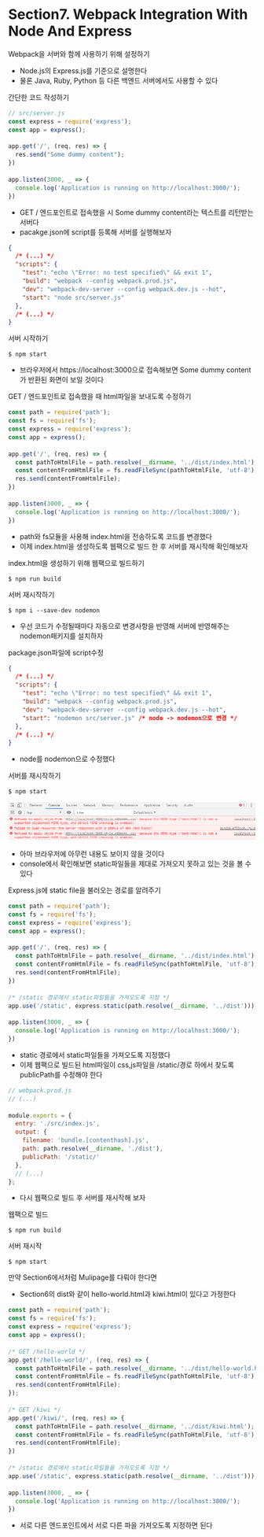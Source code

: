 # Section7. Webpack Integration With Node And Express

Webpack을 서버와 함께 사용하기 위해 설정하기
* Node.js의 Express.js를 기준으로 설명한다
* 물론 Java, Ruby, Python 등 다른 백엔드 서버에서도 사용할 수 있다

간단한 코드 작성하기
```js
// src/server.js
const express = require('express');
const app = express();

app.get('/', (req, res) => {
  res.send("Some dummy content");
})

app.listen(3000, _ => {
  console.log('Application is running on http://localhost:3000/');
})
```
* GET / 엔드포인트로 접속했을 시 Some dummy content라는 텍스트를 리턴받는 서버다
* pacakge.json에 script를 등록해 서버를 실행해보자
```json
{
  /* (...) */
  "scripts": {
    "test": "echo \"Error: no test specified\" && exit 1",
    "build": "webpack --config webpack.prod.js",
    "dev": "webpack-dev-server --config webpack.dev.js --hot",
    "start": "node src/server.js"
  },
  /* (...) */
}
```

서버 시작하기
```terminal
$ npm start
```
* 브라우저에서 https://localhost:3000으로 접속해보면 Some dummy content가 반환된 화면이 보일 것이다

GET / 엔드포인트로 접속했을 때 html파일을 보내도록 수정하기
```js
const path = require('path');
const fs = require('fs');
const express = require('express');
const app = express();

app.get('/', (req, res) => {
  const pathToHtmlFile = path.resolve(__dirname, '../dist/index.html');
  const contentFromHtmlFile = fs.readFileSync(pathToHtmlFile, 'utf-8');
  res.send(contentFromHtmlFile);
})

app.listen(3000, _ => {
  console.log('Application is running on http://localhost:3000/');
})
```
* path와 fs모듈을 사용해 index.html을 전송하도록 코드를 변경했다
* 이제 index.html을 생성하도록 웹팩으로 빌드 한 후 서버를 재시작해 확인해보자

index.html을 생성하기 위해 웹팩으로 빌드하기
```terminal
$ npm run build
```

서버 재시작하기
```terminal
$ npm i --save-dev nodemon
```
* 우선 코드가 수정될때마다 자동으로 변경사항을 반영해 서버에 반영해주는 nodemon패키지를 설치하자

package.json파일에 script수정
```json
{
  /* (...) */
  "scripts": {
    "test": "echo \"Error: no test specified\" && exit 1",
    "build": "webpack --config webpack.prod.js",
    "dev": "webpack-dev-server --config webpack.dev.js --hot",
    "start": "nodemon src/server.js" /* node -> nodemon으로 변경 */
  },
  /* (...) */
}
```
* node를 nodemon으로 수정했다

서버를 재시작하기
```terminal
$ npm start
```

![serve-err](../img/express-server-err.png)
* 아마 브라우저에 아무런 내용도 보이지 않을 것이다
* console에서 확인해보면 static파일들을 제대로 가져오지 못하고 있는 것을 볼 수 있다

Express.js에 static file을 불러오는 경로를 알려주기
```js
const path = require('path');
const fs = require('fs');
const express = require('express');
const app = express();

app.get('/', (req, res) => {
  const pathToHtmlFile = path.resolve(__dirname, '../dist/index.html');
  const contentFromHtmlFile = fs.readFileSync(pathToHtmlFile, 'utf-8');
  res.send(contentFromHtmlFile);
})

/* /static 경로에서 static파일들을 가져오도록 지정 */
app.use('/static', express.static(path.resolve(__dirname, '../dist')));

app.listen(3000, _ => {
  console.log('Application is running on http://localhost:3000/');
})
```
* static 경로에서 static파일들을 가져오도록 지정했다
* 이제 웹팩으로 빌드된 html파일이 css,js파일을 /static/경로 하에서 찾도록 publicPath를 수정해야 한다

```js
// webpack.prod.js
// (...)

module.exports = {
  entry: './src/index.js',
  output: {
    filename: 'bundle.[contenthash].js',
    path: path.resolve(__dirname, './dist'),
    publicPath: '/static/'
  },
  // (...)
};
```
* 다시 웹팩으로 빌드 후 서버를 재시작해 보자

웹팩으로 빌드
```terminal
$ npm run build
```

서버 재시작
```terminal
$ npm start
```

만약 Section6에서처럼 Mulipage를 다뤄야 한다면
* Section6의 dist와 같이 hello-world.html과 kiwi.html이 있다고 가정한다
```js
const path = require('path');
const fs = require('fs');
const express = require('express');
const app = express();

/* GET /hello-world */
app.get('/hello-world/', (req, res) => {
  const pathToHtmlFile = path.resolve(__dirname, '../dist/hello-world.html');
  const contentFromHtmlFile = fs.readFileSync(pathToHtmlFile, 'utf-8');
  res.send(contentFromHtmlFile);
});

/* GET /kiwi */
app.get('/kiwi/', (req, res) => {
  const pathToHtmlFile = path.resolve(__dirname, '../dist/kiwi.html');
  const contentFromHtmlFile = fs.readFileSync(pathToHtmlFile, 'utf-8');
  res.send(contentFromHtmlFile);
})

/* /static 경로에서 static파일들을 가져오도록 지정 */
app.use('/static', express.static(path.resolve(__dirname, '../dist')));

app.listen(3000, _ => {
  console.log('Application is running on http://localhost:3000/');
})
```
* 서로 다른 엔드포인트에서 서로 다른 파을 가져오도록 지정하면 된다